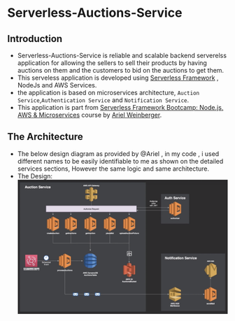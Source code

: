 # Serverless-Auctions-Service

## Introduction

* Serverless-Auctions-Service is reliable and scalable backend serverelss application for allowing the sellers to sell their products by having auctions on them and the customers to bid on the auctions to get them.
* This serveless application is developed using [Serverless Framework](https://www.serverless.com/) , NodeJs and AWS Services.
* the application is based on microservices architecture, `Auction Service`,`Authentication Service` and `Notification Service`.
* This application is part from [Serverless Framework Bootcamp: Node.js, AWS & Microservices](https://www.udemy.com/course/serverless-framework/) course by [Ariel Weinberger](https://www.udemy.com/course/serverless-framework/#instructor-1).



## The Architecture

- The below design diagram as provided by @Ariel , in my code , i used different names to be easily identifiable to me as shown on the detailed services sections, However the same logic and same architecture.
- The Design:
![The Design](https://github.com/MIna-Maher/Serverless-Auctions-Service/blob/main/pictures/design.png)
